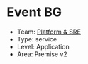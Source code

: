 # Event BG
* Team: [Platform & SRE](./../teams/platform.md)
* Type: service
* Level: Application
* Area: Premise v2
